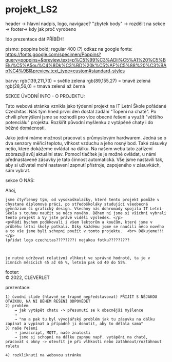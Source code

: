 # projekt_LS2


header -> hlavní nadpis, logo, navigace?
"zbytek body" → rozdělit na sekce → 
footer-> kdy jak proč vyrobeno

!do prezentace dát PŘÍBĚH!

písmo: poppins bold; regular 400 (?) odkaz na google fonts: https://fonts.google.com/specimen/Poppins?query=poppins+&preview.text=p%C5%99%C3%ADli%C5%A1%20%C5%BElu%C5%A5ou%C4%8Dk%C3%BD%20k%C5%AF%C5%88%20%C3%BAp%C4%9Bl&preview.text_type=custom#standard-styles

barvy: 
    rgb(139,211,73) = světle zelená
    rgb(89,155,27) = tmavě zelená
    rgb(28,56,0) = tmavá zelená až černá



SEKCE ÚVODNÍ INFO - O PROJEKTU:
    <p> Tato webová stránka vznikla jako týdenní projekt na IT Letní Škole pořádané Czechitas. Náš tým hned první den dostal zadání "Topení na chatě". Po chvíli přemýšlení jsme se rozhodli pro více obecné řešení a využít "většího potenciálu" projektu. Rozšířit původní myšlenku z vytápěné chaty i do běžné domácnosti.  </p>
    <p>Jako jediní máme možnost pracovat s průmyslovým hardwarem. Jedná se o dva senzory měřící teplotu, vlhkost vzduchu a jeho rosný bod. Také zásuvky netio, které dokážeme ovládat na dálku. Na našem webu tato zařízení zobrazují svůj aktuální stav. Pomocí tlačítek je je možné ovládat, u námi přednastavené zásuvky je tato činnost automatická. Vše jsme nastavili tak, aby si uživatel mohl nastavení zapnutí přístroje, zapojeného v zásuvkách, sám vybrat.</p>



sekce O NÁS:
    <p> Ahoj,<br>

    jsme čtyřlenný tým, od vysokoškolačky, které tento projekt pomůže v chystané diplomové práci, po středoškoláky studující všeobecná gymnázium či grafický design. Všechny nás dohromady spojila IT Letní Škola s touhou naučit se něco nového. Během ní jsme si všichni vybrali tento projekt a Vy jste právě viděli výsledek. </p>
    <p>Rádi bychom poděkovali i všem lektorům a koučům, které jsme v průběhu letní školy potkali. Díky každému jsme se naučili něco nového a to vše jsme byli schopni použít v tomto projektu.  <br> Děkujeme!!! </p>
    (přidat logo czechitas????????) nejakou fotku?????????



    je nutné udržovat relativní vlhkost ve správné hodnotě, ta je v zimních měsících 45 až 65 %, letním pak od 40 do 55%.


footer:  
    © 2022, CLEVERLET


prezentace:

    1) úvodní slide (hlavně se trapně nepředstavovat) PŘIJÍT S NĚJAKOU OTÁZKOU, NA NI BĚHEM ŘEŠENÍ ODPOVĚDĚT
    2) problém
        → jak vytápět chatu -> přesunutí se k obecnější myšlence
        → 
        → "no a pak tu byl vývojářský problém jak tu zásuvku na dálku zapínat a vypínat a případně ji donutit, aby to dělala sama"
    3) naše řešení
        → javascript, MQTT, naše znalosti 
        → jsme si schopni na dálku zapnou např. vytápění na chatě, pracovat s okny -> otevřít je při vlhkosti nebo zatáhnout/roztáhnout roletu
        
    4) rozkliknutí na webovou stránku